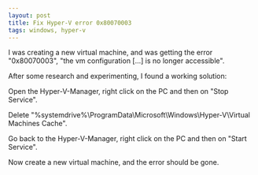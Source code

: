 ```yaml
---
layout: post
title: Fix Hyper-V error 0x80070003
tags: windows, hyper-v
---
```


I was creating a new virtual machine, and was getting the error "0x80070003", "the vm configuration [...] is no longer accessible".

After some research and experimenting, I found a working solution:

Open the Hyper-V-Manager, right click on the PC and then on "Stop Service".

Delete "%systemdrive%\ProgramData\Microsoft\Windows\Hyper-V\Virtual Machines Cache".

Go back to the Hyper-V-Manager, right click on the PC and then on "Start Service".

Now create a new virtual machine, and the error should be gone.

